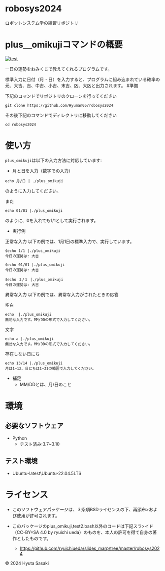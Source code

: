 # robosys2024

ロボットシステム学の練習リポジトリ

# plus＿omikujiコマンドの概要

[![test](https://github.com/Hyuman05/robosys2024/actions/workflows/test2.yml/badge.svg)](https://github.com/Hyuman05/robosys2024/blob/main/.github/workflows/test2.yml)

一日の運勢をおみくじで教えてくれるプログラムです。

標準入力に日付（月・日）を入力すると、プログラムに組み込まれている確率の元、大吉、吉、中吉、小吉、末吉、凶、大凶と出力されます。
#準備

下記のコマンドでリポジトリのクローンを行ってください

```
git clone https://github.com/Hyuman05/robosys2024
```

その後下記のコマンドでディレクトリに移動してください

```
cd robosys2024
```

# 使い方

`plus_omikuji`は以下の入力方法に対応しています:

- 月と日を入力（数字での入力）
```
echo 月/日 | ./plus_omikuji
```

のように入力してください。


また

```
echo 01/01 |./plus_omikuji
```

のように、0を入れても1/1として実行されます。

- 実行例

正常な入力
以下の例では、1月1日の標準入力で、実行しています。

```
$echo 1/1 |./plus_omikuji
今日の運勢は: 大吉
```

```
$echo 01/01 |./plus_omikuji
今日の運勢は: 大吉
```

```
$echo １/１ |./plus_omikuji
今日の運勢は: 大吉
```

異常な入力
以下の例では、異常な入力がされたときの応答

空白
```
echo  |./plus_omikuji
無効な入力です。MM/DDの形式で入力してください。
```

文字
```
echo a |./plus_omikuji
無効な入力です。MM/DDの形式で入力してください。
```

存在しない日にち
```
echo 13/14 |./plus_omikuji
月は1~12、日にちは1~31の範囲で入力してください。
```
- 補足
  - MM/DDとは、月/日のこと
# 環境

## 必要なソフトウェア
- Python
    - テスト済み:3.7~3.10

## テスト環境
- Ubuntu-latest\Ubuntu-22.04.5LTS

# ライセンス
- このソフトウェアパッケージは、３条項BSDライセンスの下、再頒布>および使用が許可されます。

- このパッケージのplus_omikuji,test2.bash以外のコードは下記スラ>イド（CC-BY=SA 4.0 by ryuichi ueda）のものを、本人の許可を得て自身の著作としたものです。
  - https://github.com/ryuichiueda/slides_marp/tree/master/robosys2024

© 2024 Hyuta Sasaki

